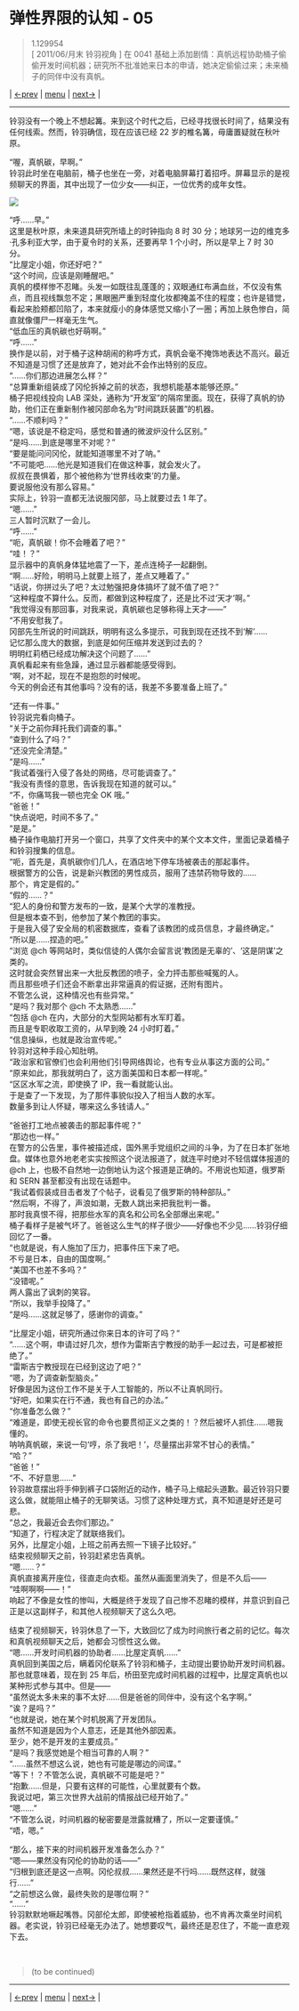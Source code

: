 # 弹性界限的认知 - 05
> 1.129954  
> [ 2011/06/月末 铃羽视角 ] 在 0041 基础上添加剧情：真帆远程协助桶子偷偷开发时间机器；研究所不批准她来日本的申请，她决定偷偷过来；未来桶子的同伴中没有真帆。  

| [←prev](./0148) | [menu](../) | [next→](./0150) |

---

铃羽没有一个晚上不想起篝。来到这个时代之后，已经寻找很长时间了，结果没有任何线索。然而，铃羽确信，现在应该已经 22 岁的椎名篝，毋庸置疑就在秋叶原。  

“喔，真帆碳，早啊。”  
铃羽此时坐在电脑前，桶子也坐在一旁，对着电脑屏幕打着招呼。屏幕显示的是视频聊天的界面，其中出现了一位少女——纠正，一位优秀的成年女性。  

![](../static/image/0149-1.png)

“呼……早。”  
这里是秋叶原，未来道具研究所墙上的时钟指向 8 时 30 分；地球另一边的维克多·孔多利亚大学，由于夏令时的关系，还要再早 1 个小时，所以是早上 7 时 30 分。  
“比屋定小姐，你还好吧？”  
“这个时间，应该是刚睡醒吧。”  
真帆的模样惨不忍睹。头发一如既往乱蓬蓬的；双眼通红布满血丝，不仅没有焦点，而且视线飘忽不定；黑眼圈严重到轻度化妆都掩盖不住的程度；也许是错觉，看起来脸颊都凹陷了，本来就瘦小的身体感觉又缩小了一圈；再加上肤色惨白，简直就像僵尸一样毫无生气。  
“低血压的真帆碳也好萌啊。”  
“呼……”  
换作是以前，对于桶子这种胡闹的称呼方式，真帆会毫不掩饰地表达不高兴。最近不知道是习惯了还是放弃了，她对此不会作出特别的反应。  
“……你们那边进展怎么样？”  
“总算重新组装成了冈伦拆掉之前的状态，我想机能基本能够还原。”  
桶子把视线投向 LAB 深处，通称为“开发室”的隔帘里面。现在，获得了真帆的协助，他们正在重新制作被冈部命名为“时间跳跃装置”的机器。  
“……不顺利吗？”  
“嗯，该说是不稳定吗，感觉和普通的微波炉没什么区别。”  
“是吗……到底是哪里不对呢？”  
“要是能问问冈伦，就能知道哪里不对了呐。”  
“不可能吧……他光是知道我们在做这种事，就会发火了。  
 叔叔在畏惧着，那个被他称为‘世界线收束’的力量。  
 要说服他没有那么容易。”  
实际上，铃羽一直都无法说服冈部，马上就要过去 1 年了。  
“嗯……”  
三人暂时沉默了一会儿。  
“呼……”  
“呃，真帆碳！你不会睡着了吧？”  
“哇！？”  
显示器中的真帆身体猛地震了一下，差点连椅子一起翻倒。  
“啊……好险，明明马上就要上班了，差点又睡着了。”  
“话说，你拼过头了吧？太过勉强把身体搞坏了就不值了吧？”  
“这种程度不算什么。反而，都做到这种程度了，还是比不过‘天才’啊。”  
“我觉得没有那回事，对我来说，真帆碳也足够称得上天才——”  
“不用安慰我了。  
 冈部先生所说的时间跳跃，明明有这么多提示，可我到现在还找不到‘解’……  
 记忆那么庞大的数据，到底是如何压缩并发送到过去的？  
 明明红莉栖已经成功解决这个问题了……”  
真帆看起来有些急躁，通过显示器都能感受得到。  
“啊，对不起，现在不是抱怨的时候呢。  
 今天的例会还有其他事吗？没有的话，我差不多要准备上班了。”  

“还有一件事。”  
铃羽说完看向桶子。  
“关于之前你拜托我们调查的事。”  
“查到什么了吗？”  
“还没完全清楚。”  
“是吗……”  
“我试着强行入侵了各处的网络，尽可能调查了。”  
“我没有责怪的意思，告诉我现在知道的就可以。”  
“不，你痛骂我一顿也完全 OK 哦。”  
“爸爸！”  
“快点说吧，时间不多了。”  
“是是。”  
桶子操作电脑打开另一个窗口，共享了文件夹中的某个文本文件，里面记录着桶子和铃羽搜集的信息。  
“呃，首先是，真帆碳你们几人，在酒店地下停车场被袭击的那起事件。  
 根据警方的公告，说是新兴教团的男性成员，服用了违禁药物导致的……  
 那个，肯定是假的。”  
“假的……？”  
“犯人的身份和警方发布的一致，是某个大学的准教授。  
 但是根本查不到，他参加了某个教团的事实。  
 于是我入侵了安全局的机密数据库，查看了该教团的成员信息，才最终确定。”  
“所以是……捏造的吧。”  
“浏览 @ch 等网站时，类似信徒的人偶尔会留言说‘教团是无辜的’、‘这是阴谋’之类的。  
 这时就会突然冒出来一大批反教团的喷子，全力抨击那些喊冤的人。  
 而且那些喷子们还会不断拿出非常逼真的假证据，还附有图片。  
 不管怎么说，这种情况也有些异常。”  
“是吗？我对那个 @ch 不太熟悉……”  
“包括 @ch 在内，大部分的大型网站都有水军盯着。  
 而且是专职收取工资的，从早到晚 24 小时盯着。”  
“信息操纵，也就是政治宣传呢。”  
铃羽对这种手段心知肚明。  
“政治家和官僚们也会利用他们引导网络舆论，也有专业从事这方面的公司。”  
“原来如此，那我就明白了，这方面美国和日本都一样呢。”  
“区区水军之流，即使换了 IP，我一看就能认出。  
 于是查了一下发现，为了那件事貌似投入了相当人数的水军。  
 数量多到让人怀疑，哪来这么多钱请人。”  

“爸爸打工地点被袭击的那起事件呢？”  
“那边也一样。”  
在警方的公告里，事件被描述成，国外黑手党组织之间的斗争，为了在日本扩张地盘。媒体也意外地老老实实按照这个说法报道了，就连平时绝对不轻信媒体报道的 @ch 上，也极不自然地一边倒地认为这个报道是正确的。不用说也知道，俄罗斯和 SERN 甚至都没有出现在话题中。  
“我试着假装成目击者发了个帖子，说看见了俄罗斯的特种部队。”  
“然后啊，不得了，声浪如潮，无数人跳出来把我批判一番。  
 那时我真恨不得，把那些水军的真名和公司名全部爆出来呢。”  
桶子看样子是被气坏了。爸爸这么生气的样子很少——好像也不少见……铃羽仔细回忆了一番。  
“也就是说，有人施加了压力，把事件压下来了吧。  
 不亏是日本，自由的国度啊。”  
“美国不也差不多吗？”  
“没错呢。”  
两人露出了讽刺的笑容。  
“所以，我举手投降了。”  
“是吗……这就足够了，感谢你的调查。”  

“比屋定小姐，研究所通过你来日本的许可了吗？”  
“……这个啊，申请过好几次，想作为雷斯吉宁教授的助手一起过去，可是都被拒绝了。”  
“雷斯吉宁教授现在已经到这边了吧？”  
“嗯，为了调查新型脑炎。”  
好像是因为这份工作不是关于人工智能的，所以不让真帆同行。  
“好吧，如果实在行不通，我也有自己的办法。”  
“你准备怎么做？”  
“难道是，即使无视长官的命令也要贯彻正义之类的！？然后被坏人抓住……嗯我懂的。  
 呐呐真帆碳，来说一句‘哼，杀了我吧！’，尽量摆出非常不甘心的表情。”  
“哈？”  
“爸爸！”  
“不、不好意思……”  
铃羽故意摆出将手伸到裤子口袋附近的动作，桶子马上缩起头道歉。最近铃羽只要这么做，就能阻止桶子的无聊笑话。习惯了这种处理方式，真不知道是好还是可悲。  
“总之，我最近会去你们那边。”  
“知道了，行程决定了就联络我们。  
 另外，比屋定小姐，上班之前再去照一下镜子比较好。”  
结束视频聊天之前，铃羽赶紧忠告真帆。  
“嗯……？”  
真帆直接离开座位，径直走向衣柜。虽然从画面里消失了，但是不久后——  
“哇啊啊啊——！”  
响起了不像是女性的惨叫，大概是终于发现了自己惨不忍睹的模样，并意识到自己正是以这副样子，和其他人视频聊天了这么久吧。  

结束了视频聊天，铃羽休息了一下，大致回忆了成为时间旅行者之前的记忆。每次和真帆视频聊天之后，她都会习惯性这么做。  
“嗯……开发时间机器的协助者……比屋定真帆……”  
真帆回到美国之后，瞒着冈伦联系了铃羽和桶子，主动提出要协助开发时间机器。那也就意味着，现在到 25 年后，桥田至完成时间机器的过程中，比屋定真帆也以某种形式参与其中。但是——  
“虽然说太多未来的事不太好……但是爸爸的同伴中，没有这个名字啊。”  
“诶？是吗？”  
“也就是说，她在某个时机脱离了开发团队。  
 虽然不知道是因为个人意志，还是其他外部因素。  
 至少，她不是开发的主要成员。”  
“是吗？我感觉她是个相当可靠的人啊？”  
“……虽然不想这么说，她也有可能是哪边的间谍。”  
“等下！？不管怎么说，真帆碳不可能是吧？”  
“抱歉……但是，只要有这样的可能性，心里就要有个数。  
 我说过吧，第三次世界大战前的情报战已经开始了。”  
“嗯……”  
“不管怎么说，时间机器的秘密要是泄露就糟了，所以一定要谨慎。”  
“唔，嗯。”  

“那么，接下来的时间机器开发准备怎么办？”  
“嗯——果然没有冈伦的协助的话——”  
“归根到底还是这一点啊。冈伦叔叔……果然还是不行吗……既然这样，就强行……”  
“之前想这么做，最终失败的是哪位啊？”  
“……”  
铃羽默默地噘起嘴唇。冈部伦太郎，即使被枪指着威胁，也不肯再次乘坐时间机器。老实说，铃羽已经毫无办法了。她想要叹气，最终还是忍住了，不能一直悲观下去。  


<br/>

> (to be continued)

---

| [←prev](./0148) | [menu](../) | [next→](./0150) |
